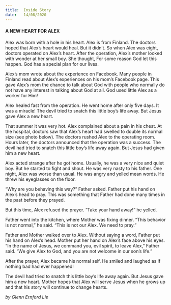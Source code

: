 ```yaml
---
title:  Inside Story
date:   14/08/2020
---
```


#### A NEW HEART FOR ALEX

Alex was born with a hole in his heart. Alex is from Finland. The doctors hoped that Alex’s heart would heal. But it didn’t. So when Alex was eight, doctors operated on Alex’s heart. After the operation, Alex’s mother looked with wonder at her small boy. She thought, For some reason God let this happen. God has a special plan for our lives.

Alex’s mom wrote about the experience on Facebook. Many people in Finland read about Alex’s experiences on his mom’s Facebook page. This gave Alex’s mom the chance to talk about God with people who normally do not have any interest in talking about God at all. God used little Alex as a worker for Him!

Alex healed fast from the operation. He went home after only five days. It was a miracle! The devil tried to snatch this little boy’s life away. But Jesus gave Alex a new heart.

That summer it was very hot. Alex complained about a pain in his chest. At the hospital, doctors saw that Alex’s heart had swelled to double its normal size (see photo below). The doctors rushed Alex to the operating room. Hours later, the doctors announced that the operation was a success. The devil had tried to snatch this little boy’s life away again. But Jesus had given him a new heart.

Alex acted strange after he got home. Usually, he was a very nice and quiet boy. But he started to fight and shout. He was very nasty to his father. One night, Alex was worse than usual. He was angry and yelled mean words. He threw his eyeglasses on the floor.

“Why are you behaving this way?” Father asked. Father put his hand on Alex’s head to pray. This was something that Father had done many times in the past before they prayed.

But this time, Alex refused the prayer. “Take your hand away!” he yelled.

Father went into the kitchen, where Mother was fixing dinner. “This behavior is not normal,” he said. “This is not our Alex. We need to pray.”

Father and Mother walked over to Alex. Without saying a word, Father put his hand on Alex’s head. Mother put her hand on Alex’s face above his eyes. “In the name of Jesus, we command you, evil spirit, to leave Alex,” Father said. “We give Alex to God, and you are not welcome in our son’s life.”

After the prayer, Alex became his normal self. He smiled and laughed as if nothing bad had ever happened!

The devil had tried to snatch this little boy’s life away again. But Jesus gave him a new heart. Mother hopes that Alex will serve Jesus when he grows up and that his story will continue to change hearts.

_by Glenn Ernford Lie_
